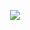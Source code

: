 

<center>
  
  <img src="https://github-readme-stats.vercel.app/api?username=jjm6604&show_icons=true&theme=tokyonight"><br>

</center>
